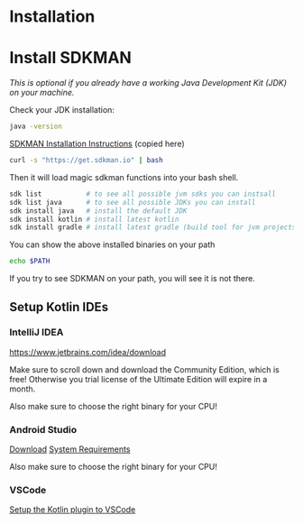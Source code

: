 # Installation

# Install SDKMAN

*This is optional if you already have a working Java Development Kit (JDK) 
on your machine.*

Check your JDK installation:
```bash
java -version
```

[SDKMAN Installation Instructions](https://sdkman.io/install) (copied here)

```bash
curl -s "https://get.sdkman.io" | bash
```

Then it will load magic sdkman functions into your bash shell.

```bash
sdk list           # to see all possible jvm sdks you can instsall
sdk list java      # to see all possible JDKs you can install
sdk install java   # install the default JDK
sdk install kotlin # install latest kotlin
sdk install gradle # install latest gradle (build tool for jvm projects)
```
                   
You can show the above installed binaries on your path
```bash
echo $PATH
```

If you try to see SDKMAN on your path, you will see it is not there.


## Setup Kotlin IDEs

### IntelliJ IDEA
https://www.jetbrains.com/idea/download

Make sure to scroll down and download the Community Edition, which is free!
Otherwise you trial license of the Ultimate Edition will expire in a month.

Also make sure to choose the right binary for your CPU!

### Android Studio

[Download](https://developer.android.com/studio)
[System Requirements](https://developer.android.com/studio/install)

Also make sure to choose the right binary for your CPU!

### VSCode

[Setup the Kotlin plugin to VSCode](https://in-kotlin.com/ide/vscode/setup-vscode-for-kotlin-development/)

